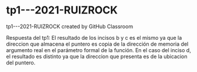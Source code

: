 # tp1---2021-RUIZROCK
tp1---2021-RUIZROCK created by GitHub Classroom


Respuesta del tp1:  El resultado de los incisos b y c es el mismo ya que la direccion que almacena el puntero es copia de la dirección de memoria del argumento real en el parámetro formal de la función.
En el caso del inciso d, el resultado es distinto ya que la direccion que presenta es de la ubicacion del puntero.
